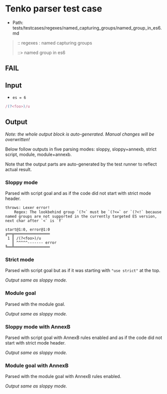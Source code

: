 # Tenko parser test case

- Path: tests/testcases/regexes/named_capturing_groups/named_group_in_es6.md

> :: regexes : named capturing groups
>
> ::> named group in es6
## FAIL

## Input

- `es = 6`

`````js
/(?<foo>)/u
`````

## Output

_Note: the whole output block is auto-generated. Manual changes will be overwritten!_

Below follow outputs in five parsing modes: sloppy, sloppy+annexb, strict script, module, module+annexb.

Note that the output parts are auto-generated by the test runner to reflect actual result.

### Sloppy mode

Parsed with script goal and as if the code did not start with strict mode header.

`````
throws: Lexer error!
    Regex: The lookbehind group `(?<` must be `(?<=` or `(?<!` because named groups are not supported in the currently targeted ES version, next char after `<` is `f`

start@1:0, error@1:0
╔══╦════════════════
 1 ║ /(?<foo>)/u
   ║ ^^^^^------- error
╚══╩════════════════

`````

### Strict mode

Parsed with script goal but as if it was starting with `"use strict"` at the top.

_Output same as sloppy mode._

### Module goal

Parsed with the module goal.

_Output same as sloppy mode._

### Sloppy mode with AnnexB

Parsed with script goal with AnnexB rules enabled and as if the code did not start with strict mode header.

_Output same as sloppy mode._

### Module goal with AnnexB

Parsed with the module goal with AnnexB rules enabled.

_Output same as sloppy mode._
